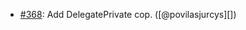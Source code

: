 * [#368](https://github.com/rubocop/rubocop-rails/issues/368): Add DelegatePrivate cop. ([@povilasjurcys][])

